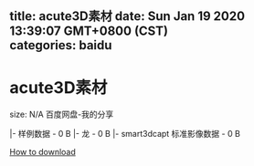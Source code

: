 
title: acute3D素材
date: Sun Jan 19 2020 13:39:07 GMT+0800 (CST)    
categories: baidu
---

# acute3D素材
size: N/A
 百度网盘-我的分享
 
|- 样例数据 - 0 B
|- 龙 - 0 B
|- smart3dcapt 标准影像数据 - 0 B

[How to download](https://bpcam.bemobtrk.com/go/2ceec3aa-1ca2-46d6-b9ff-aaa5c184517c?jno=4472)
